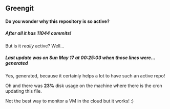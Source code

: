 ## Greengit

#### Do you wonder why this repository is so active?

##### After all it has 11044 commits!

But is it *really* active? Well...

##### Last update was on Sun May 17 at 00:25:03 when those lines were... generated

Yes, generated, because it certainly helps a lot to have such an active repo!

Oh and there was **23%** disk usage on the machine
where there is the cron updating this file.

Not the best way to monitor a VM in the cloud but it works! :)
